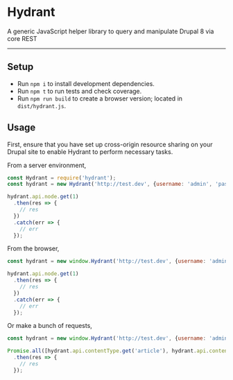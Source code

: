 # Hydrant

A generic JavaScript helper library to query and manipulate Drupal 8 via core REST

---

## Setup

* Run `npm i` to install development dependencies.
* Run `npm t` to run tests and check coverage.
* Run `npm run build` to create a browser version; located in `dist/hydrant.js`.

## Usage

First, ensure that you have set up cross-origin resource sharing on your Drupal site to enable Hydrant to perform necessary tasks.

From a server environment,

```javascript
const Hydrant = require('hydrant');
const hydrant = new Hydrant('http://test.dev', {username: 'admin', 'password': '1234'});

hydrant.api.node.get(1)
  .then(res => {
    // res
  })
  .catch(err => {
    // err
  });
```

From the browser,

```javascript
const hydrant = new window.Hydrant('http://test.dev', {username: 'admin', 'password': '1234'});

hydrant.api.node.get(1)
  .then(res => {
    // res
  })
  .catch(err => {
    // err
  });
```

Or make a bunch of requests,

```javascript
const hydrant = new window.Hydrant('http://test.dev', {username: 'admin', 'password': '1234'});

Promise.all([hydrant.api.contentType.get('article'), hydrant.api.contentType.get('page'), hydrant.api.node.get(1)])
  .then(res => {
    // res
  });
```
